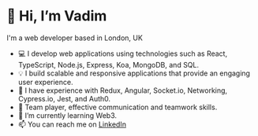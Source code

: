 # 👋 Hi, I’m Vadim
I'm a web developer based in London, UK
- 💻 I develop web applications using technologies such as React, TypeScript, Node.js, Express, Koa, MongoDB, and SQL.
- 💡 I build scalable and responsive applications that provide an engaging user experience.
- 🔨 I have experience with Redux, Angular, Socket.io, Networking, Cypress.io, Jest, and Auth0.
- 🤝 Team player, effective communication and teamwork skills.
- 🌱 I’m currently learning Web3.
- 📫 You can reach me on [LinkedIn](https://www.linkedin.com/in/vadim-nest/)

<!---
vadim-nest/vadim-nest is a ✨ special ✨ repository because its `README.md` (this file) appears on your GitHub profile.
You can click the Preview link to take a look at your changes.
--->

